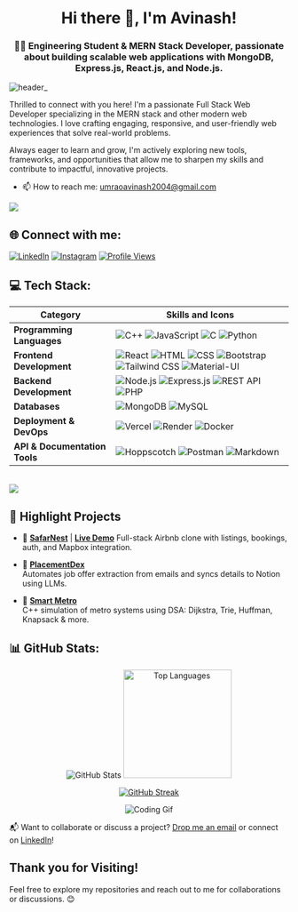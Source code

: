 <h1 align="center">Hi there 👋, I'm Avinash!</h1>
<h3 align="center">👨‍💻 Engineering Student & MERN Stack Developer, passionate about building scalable web applications with MongoDB, Express.js, React.js, and Node.js.</h3>


![header_](https://user-images.githubusercontent.com/80106274/155994781-7c22a80e-99b6-4e2e-a288-a706e1818289.png)

Thrilled to connect with you here!
I'm a passionate Full Stack Web Developer specializing in the MERN stack and other modern web technologies. I love crafting engaging, responsive, and user-friendly web experiences that solve real-world problems.

Always eager to learn and grow, I'm actively exploring new tools, frameworks, and opportunities that allow me to sharpen my skills and contribute to impactful, innovative projects.



- 📫 How to reach me: [umraoavinash2004@gmail.com](mailto:umraoavinash2004@gmail.com)


<img align="center" src="https://user-images.githubusercontent.com/73097560/115834477-dbab4500-a447-11eb-908a-139a6edaec5c.gif"/>

## 🌐 Connect with me:
[![LinkedIn](https://img.shields.io/badge/LinkedIn-%230077B5.svg?logo=linkedin&logoColor=white)](https://www.linkedin.com/in/avinash-umrao-5184182b9/) 
[![Instagram](https://img.shields.io/badge/Instagram-%23E4405F.svg?logo=Instagram&logoColor=white)](https://www.instagram.com/avinash__umrao/)
[![Profile Views](https://komarev.com/ghpvc/?username=AvinashUmrao&label=Profile%20views&color=0e75b6&style=flat)](https://github.com/AvinashUmrao)
</p>




## 💻 Tech Stack:

| Category                     | Skills and Icons                                                            |
|------------------------------|---------------------------------------------------------------------------|
| **Programming Languages**    | ![C++](https://img.shields.io/badge/c++-%2300599C.svg?style=for-the-badge&logo=c%2B%2B&logoColor=white) ![JavaScript](https://img.shields.io/badge/javascript-%23323330.svg?style=for-the-badge&logo=javascript&logoColor=%23F7DF1E) ![C](https://img.shields.io/badge/c-%2300599C.svg?style=for-the-badge&logo=c&logoColor=white) ![Python](https://img.shields.io/badge/python-3670A0?style=for-the-badge&logo=python&logoColor=ffdd54) |
| **Frontend Development**     | ![React](https://img.shields.io/badge/react-%2320232a.svg?style=for-the-badge&logo=react&logoColor=%2361DAFB) ![HTML](https://img.shields.io/badge/html5-%23E34F26.svg?style=for-the-badge&logo=html5&logoColor=white) ![CSS](https://img.shields.io/badge/css3-%231572B6.svg?style=for-the-badge&logo=css3&logoColor=white) ![Bootstrap](https://img.shields.io/badge/bootstrap-%23563D7C.svg?style=for-the-badge&logo=bootstrap&logoColor=white) ![Tailwind CSS](https://img.shields.io/badge/tailwindcss-%2338B2AC.svg?style=for-the-badge&logo=tailwind-css&logoColor=white) ![Material-UI](https://img.shields.io/badge/Material--UI-%230081CB.svg?style=for-the-badge&logo=material-ui&logoColor=white) |
| **Backend Development**      | ![Node.js](https://img.shields.io/badge/node.js-6DA55F?style=for-the-badge&logo=node.js&logoColor=white) ![Express.js](https://img.shields.io/badge/express.js-%23404d59.svg?style=for-the-badge&logo=express&logoColor=%2361DAFB) ![REST API](https://img.shields.io/badge/REST%20API-00599C?style=for-the-badge&logo=cloudflare&logoColor=white) ![PHP](https://img.shields.io/badge/PHP-777BB4?style=for-the-badge&logo=php&logoColor=white)|
| **Databases**                | ![MongoDB](https://img.shields.io/badge/MongoDB-%234ea94b.svg?style=for-the-badge&logo=mongodb&logoColor=white) ![MySQL](https://img.shields.io/badge/mysql-4479A1.svg?style=for-the-badge&logo=mysql&logoColor=white) |
| **Deployment & DevOps**      | ![Vercel](https://img.shields.io/badge/vercel-%23000000.svg?style=for-the-badge&logo=vercel&logoColor=white) ![Render](https://img.shields.io/badge/render-%23000000.svg?style=for-the-badge&logo=render&logoColor=white) ![Docker](https://img.shields.io/badge/docker-%232496ED.svg?style=for-the-badge&logo=docker&logoColor=white) |
| **API & Documentation Tools**| ![Hoppscotch](https://img.shields.io/badge/Hoppscotch-000000?style=for-the-badge&logo=hoppscotch&logoColor=white) ![Postman](https://img.shields.io/badge/Postman-FF6C37?style=for-the-badge&logo=postman&logoColor=white) ![Markdown](https://img.shields.io/badge/Markdown-000000?style=for-the-badge&logo=markdown&logoColor=white) |
<br>


<img align="center" src="https://user-images.githubusercontent.com/73097560/115834477-dbab4500-a447-11eb-908a-139a6edaec5c.gif"/>

## 🚀 Highlight Projects

- 🏨 [**SafarNest**](https://github.com/AvinashUmrao/SafarNest) | [**Live Demo**](https://safarnest-8im9.onrender.com)
  Full-stack Airbnb clone with listings, bookings, auth, and Mapbox integration.
  
- 📝 [**PlacementDex**](https://github.com/AvinashUmrao/PlacementDex)  
  Automates job offer extraction from emails and syncs details to Notion using LLMs.

- 🎯 [**Smart Metro**](https://github.com/AvinashUmrao/Smart-Metro)  
  C++ simulation of metro systems using DSA: Dijkstra, Trie, Huffman, Knapsack & more.


## 📊 GitHub Stats:

<p align="center">
  <img src="https://github-readme-stats.vercel.app/api?username=AvinashUmrao&show_icons=true&locale=en&theme=dark&rank_icon=github&border_radius=10" alt="GitHub Stats" />
  <img src="https://github-readme-stats.vercel.app/api/top-langs?username=AvinashUmrao&show_icons=true&locale=en&layout=compact&theme=dark&border_radius=10" alt="Top Languages" height="195" />
</p>

<p align="center">
  <a href="https://git.io/streak-stats">
    <img src="https://streak-stats.demolab.com?user=AvinashUmrao&theme=dark" alt="GitHub Streak" />
  </a>
</p>

<p align="center">
  <img src="https://user-images.githubusercontent.com/73097560/115834477-dbab4500-a447-11eb-908a-139a6edaec5c.gif" alt="Coding Gif" />
</p>

📬 Want to collaborate or discuss a project? [Drop me an email](mailto:umraoavinash2004@gmail.com) or connect on [LinkedIn](https://www.linkedin.com/in/avinash-umrao-5184182b9/)!

## Thank you for Visiting!

Feel free to explore my repositories and reach out to me for collaborations or discussions. 😊
